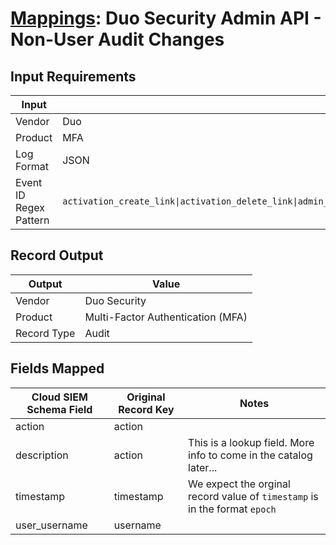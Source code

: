 # [Mappings](README.md): Duo Security Admin API - Non-User Audit Changes

## Input Requirements

|Input|Value|
|-----|-----|
|Vendor|Duo|
|Product|MFA|
|Log Format|JSON|
|Event ID Regex Pattern|`activation_create_link\|activation_delete_link\|admin_activation_create\|admin_activation_delete\|admin_factor_restrictions_update\|admin_reset_password\|admin_send_reset_password_email\|azure_directory_create\|azure_directory_update\|azure_directory_delete\|bypass_create\|bypass_delete\|create_child_customer\|credits_update\|customer_update\|delete_child_customer\|directory_create\|directory_delete\|directory_groups_update\|directory_update\|edition_update\|feature_add\|feature_delete\|group_create\|group_delete\|group_update\|hardtoken_create\|hardtoken_delete\|hardtoken_update\|integration_create\|integration_delete\|integration_group_policy_add\|integration_group_policy_remove\|integration_policy_assign\|integration_policy_unassign\|integration_update\|phone_associate\|phone_create\|phone_delete\|phone_disassociate\|phone_update\|policy_create\|policy_delete\|policy_update\|regen_mobile\|regen_sms\|u2ftoken_create\|u2ftoken_delete\|user_import\|webauthncredential_delete`|

## Record Output

|Output|Value|
|------|-----|
|Vendor|Duo Security|
|Product|Multi-Factor Authentication (MFA)|
|Record Type|Audit|

## Fields Mapped

|Cloud SIEM Schema Field|Original Record Key|Notes|
|-----------------------|-------------------|-----|
|action|action||
|description|action|This is a lookup field. More info to come in the catalog later...|
|timestamp|timestamp|We expect the orginal record value of `timestamp` is in the format `epoch`|
|user_username|username||

